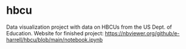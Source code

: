 # hbcu
Data visualization project with data on HBCUs from the US Dept. of Education. 
Website for finished project:
https://nbviewer.org/github/e-harrell/hbcu/blob/main/notebook.ipynb
